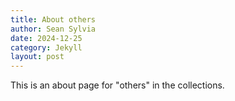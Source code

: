 ```yaml
---
title: About others
author: Sean Sylvia
date: 2024-12-25
category: Jekyll
layout: post
---
```


This is an about page for "others" in the collections.
